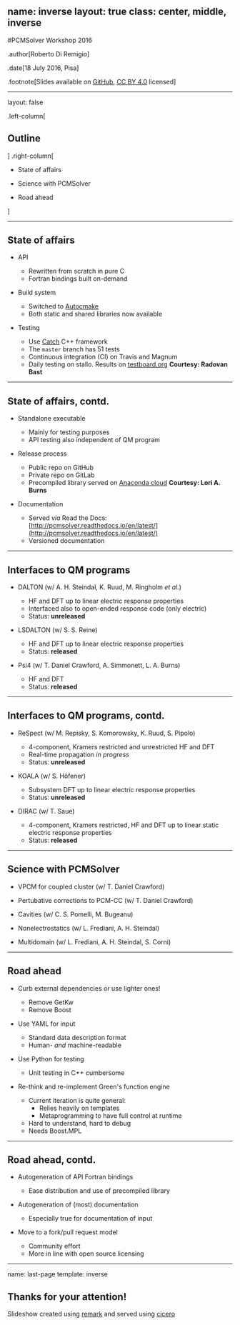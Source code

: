 name: inverse
layout: true
class: center, middle, inverse
---
#PCMSolver Workshop 2016

.author[Roberto Di Remigio]

.date[18 July 2016, Pisa]

.footnote[Slides available on [GitHub](https://github.com/robertodr/talk-pcmsolver-workshop2016), [CC BY 4.0](https://creativecommons.org/licenses/by/4.0/) licensed]

---
layout: false

.left-column[
  ## Outline
]
.right-column[

- State of affairs

- Science with PCMSolver

- Road ahead

]

---

## State of affairs

- API
  * Rewritten from scratch in pure C
  * Fortran bindings built on-demand

- Build system
  * Switched to [Autocmake](http://autocmake.readthedocs.io/en/latest/)
  * Both static and shared libraries now available

- Testing
  * Use [Catch](https://github.com/philsquared/Catch) C++ framework
  * The `master` branch has 51 tests
  * Continuous integration (CI) on Travis and Magnum
  * Daily testing on stallo. Results on [testboard.org](https://testboard.org/cdash/index.php?project=PCMSolver)
    **Courtesy: Radovan Bast**

---

## State of affairs, contd.

- Standalone executable
  * Mainly for testing purposes
  * API testing also independent of QM program

- Release process
  * Public repo on GitHub
  * Private repo on GitLab
  * Precompiled library served on [Anaconda cloud](https://anaconda.org/psi4/pcmsolver)
    **Courtesy: Lori A. Burns**

- Documentation
  * Served _via_ Read the Docs: [http://pcmsolver.readthedocs.io/en/latest/](http://pcmsolver.readthedocs.io/en/latest/)
  * Versioned documentation

---

## Interfaces to QM programs

- DALTON (w/ A. H. Steindal, K. Ruud, M. Ringholm _et al._)
  * HF and DFT up to linear electric response properties
  * Interfaced also to open-ended response code (only electric)
  * Status: **unreleased**

- LSDALTON (w/ S. S. Reine)
  * HF and DFT up to linear electric response properties
  * Status: **released**

- Psi4 (w/ T. Daniel Crawford, A. Simmonett, L. A. Burns)
  * HF and DFT
  * Status: **released**

---

## Interfaces to QM programs, contd.

- ReSpect (w/ M. Repisky, S. Komorowsky, K. Ruud, S. Pipolo)
  * 4-component, Kramers restricted and unrestricted HF and DFT
  * Real-time propagation _in progress_
  * Status: **unreleased**

- KOALA (w/ S. Höfener)
  * Subsystem DFT up to linear electric response properties
  * Status: **unreleased**

- DIRAC (w/ T. Saue)
  * 4-component, Kramers restricted, HF and DFT up to linear static electric response properties
  * Status: **released**

---

## Science with PCMSolver

- VPCM for coupled cluster (w/ T. Daniel Crawford)

- Pertubative corrections to PCM-CC (w/ T. Daniel Crawford)

- Cavities (w/ C. S. Pomelli, M. Bugeanu)

- Nonelectrostatics (w/ L. Frediani, A. H. Steindal)

- Multidomain (w/ L. Frediani, A. H. Steindal, S. Corni)

---

## Road ahead

- Curb external dependencies or use lighter ones!
  * Remove GetKw
  * Remove Boost

- Use YAML for input
  * Standard data description format
  * Human- _and_ machine-readable

- Use Python for testing
  * Unit testing in C++ cumbersome

- Re-think and re-implement Green's function engine
  * Current iteration is quite general:
    + Relies heavily on templates
    + Metaprogramming to have full control at runtime
  * Hard to understand, hard to debug
  * Needs Boost.MPL

---

## Road ahead, contd.

- Autogeneration of API Fortran bindings
  * Ease distribution and use of precompiled library

- Autogeneration of (most) documentation
  * Especially true for documentation of input

- Move to a fork/pull request model
  * Community effort
  * More in line with open source licensing

---
name: last-page
template: inverse

## Thanks for your attention!

Slideshow created using [remark] and served using [cicero]

[remark]: https://github.com/gnab/remark
[cicero]: https://github.com/bast/cicero

